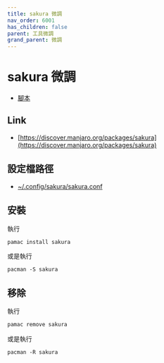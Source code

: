 ```yaml
---
title: sakura 微調
nav_order: 6001
has_children: false
parent: 工具微調
grand_parent: 微調
---
```



# sakura 微調

* [腳本](https://github.com/samwhelp/note-about-manjaro/tree/gh-pages/_demo/adjustment/tool/sakura)


## Link

* [https://discover.manjaro.org/packages/sakura](https://discover.manjaro.org/packages/sakura)


## 設定檔路徑

* [~/.config/sakura/sakura.conf](https://github.com/samwhelp/note-about-manjaro/tree/gh-pages/_demo/adjustment/tool/sakura/config/sakura/sakura.conf)


## 安裝

執行

``` sh
pamac install sakura
```

或是執行

```
pacman -S sakura
```


## 移除

執行

``` sh
pamac remove sakura
```

或是執行

```
pacman -R sakura
```
